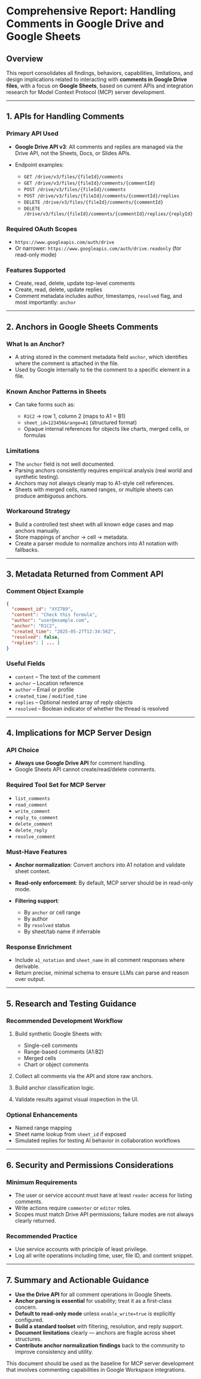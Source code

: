 # Comprehensive Report: Handling Comments in Google Drive and Google Sheets

## Overview

This report consolidates all findings, behaviors, capabilities, limitations, and design implications related to interacting with **comments in Google Drive files**, with a focus on **Google Sheets**, based on current APIs and integration research for Model Context Protocol (MCP) server development.

---

## 1. APIs for Handling Comments

### Primary API Used

* **Google Drive API v3**: All comments and replies are managed via the Drive API, not the Sheets, Docs, or Slides APIs.
* Endpoint examples:

  * `GET /drive/v3/files/{fileId}/comments`
  * `GET /drive/v3/files/{fileId}/comments/{commentId}`
  * `POST /drive/v3/files/{fileId}/comments`
  * `POST /drive/v3/files/{fileId}/comments/{commentId}/replies`
  * `DELETE /drive/v3/files/{fileId}/comments/{commentId}`
  * `DELETE /drive/v3/files/{fileId}/comments/{commentId}/replies/{replyId}`

### Required OAuth Scopes

* `https://www.googleapis.com/auth/drive`
* Or narrower: `https://www.googleapis.com/auth/drive.readonly` (for read-only mode)

### Features Supported

* Create, read, delete, update top-level comments
* Create, read, delete, update replies
* Comment metadata includes author, timestamps, `resolved` flag, and most importantly: `anchor`

---

## 2. Anchors in Google Sheets Comments

### What Is an Anchor?

* A string stored in the comment metadata field `anchor`, which identifies where the comment is attached in the file.
* Used by Google internally to tie the comment to a specific element in a file.

### Known Anchor Patterns in Sheets

* Can take forms such as:

  * `R1C2` → row 1, column 2 (maps to A1 = B1)
  * `sheet_id=123456&range=A1` (structured format)
  * Opaque internal references for objects like charts, merged cells, or formulas

### Limitations

* The `anchor` field is not well documented.
* Parsing anchors consistently requires empirical analysis (real world and synthetic testing).
* Anchors may not always cleanly map to A1-style cell references.
* Sheets with merged cells, named ranges, or multiple sheets can produce ambiguous anchors.

### Workaround Strategy

* Build a controlled test sheet with all known edge cases and map anchors manually.
* Store mappings of anchor → cell → metadata.
* Create a parser module to normalize anchors into A1 notation with fallbacks.

---

## 3. Metadata Returned from Comment API

### Comment Object Example

```json
{
  "comment_id": "XYZ789",
  "content": "Check this formula",
  "author": "user@example.com",
  "anchor": "R1C2",
  "created_time": "2025-05-27T12:34:56Z",
  "resolved": false,
  "replies": [ ... ]
}
```

### Useful Fields

* `content` – The text of the comment
* `anchor` – Location reference
* `author` – Email or profile
* `created_time` / `modified_time`
* `replies` – Optional nested array of reply objects
* `resolved` – Boolean indicator of whether the thread is resolved

---

## 4. Implications for MCP Server Design

### API Choice

* **Always use Google Drive API** for comment handling.
* Google Sheets API cannot create/read/delete comments.

### Required Tool Set for MCP Server

* `list_comments`
* `read_comment`
* `write_comment`
* `reply_to_comment`
* `delete_comment`
* `delete_reply`
* `resolve_comment`

### Must-Have Features

* **Anchor normalization**: Convert anchors into A1 notation and validate sheet context.
* **Read-only enforcement**: By default, MCP server should be in read-only mode.
* **Filtering support**:

  * By `anchor` or cell range
  * By author
  * By `resolved` status
  * By sheet/tab name if inferrable

### Response Enrichment

* Include `a1_notation` and `sheet_name` in all comment responses where derivable.
* Return precise, minimal schema to ensure LLMs can parse and reason over output.

---

## 5. Research and Testing Guidance

### Recommended Development Workflow

1. Build synthetic Google Sheets with:

   * Single-cell comments
   * Range-based comments (A1\:B2)
   * Merged cells
   * Chart or object comments
2. Collect all comments via the API and store raw anchors.
3. Build anchor classification logic.
4. Validate results against visual inspection in the UI.

### Optional Enhancements

* Named range mapping
* Sheet name lookup from `sheet_id` if exposed
* Simulated replies for testing AI behavior in collaboration workflows

---

## 6. Security and Permissions Considerations

### Minimum Requirements

* The user or service account must have at least `reader` access for listing comments.
* Write actions require `commenter` or `editor` roles.
* Scopes must match Drive API permissions; failure modes are not always clearly returned.

### Recommended Practice

* Use service accounts with principle of least privilege.
* Log all write operations including time, user, file ID, and content snippet.

---

## 7. Summary and Actionable Guidance

* **Use the Drive API** for all comment operations in Google Sheets.
* **Anchor parsing is essential** for usability; treat it as a first-class concern.
* **Default to read-only mode** unless `enable_write=true` is explicitly configured.
* **Build a standard toolset** with filtering, resolution, and reply support.
* **Document limitations** clearly — anchors are fragile across sheet structures.
* **Contribute anchor normalization findings** back to the community to improve consistency and utility.

This document should be used as the baseline for MCP server development that involves commenting capabilities in Google Workspace integrations.

